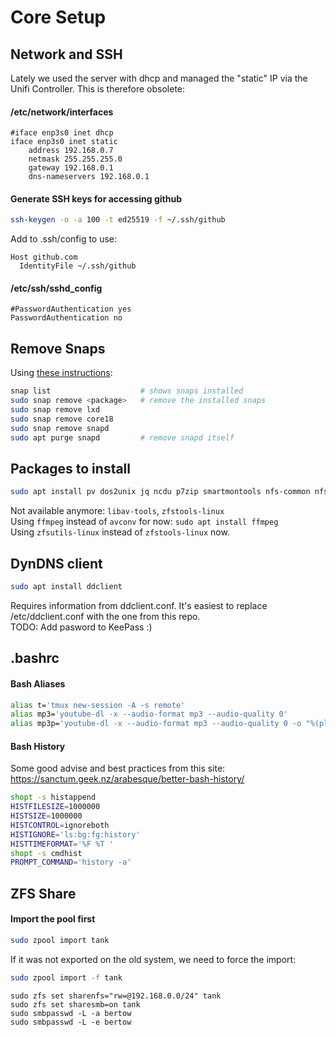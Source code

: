 # Core Setup

## Network and SSH

Lately we used the server with dhcp and managed the "static" IP via the Unifi Controller. This is therefore obsolete:

#### /etc/network/interfaces
```
#iface enp3s0 inet dhcp
iface enp3s0 inet static
    address 192.168.0.7
    netmask 255.255.255.0
    gateway 192.168.0.1
    dns-nameservers 192.168.0.1
```

#### Generate SSH keys for accessing github

```bash
ssh-keygen -o -a 100 -t ed25519 -f ~/.ssh/github
```

Add to .ssh/config to use:

```
Host github.com
  IdentityFile ~/.ssh/github
```

#### /etc/ssh/sshd_config

```
#PasswordAuthentication yes
PasswordAuthentication no
```

## Remove Snaps

Using [these instructions](https://www.kevin-custer.com/blog/disabling-snaps-in-ubuntu-20-04/):

```bash
snap list                    # shows snaps installed
sudo snap remove <package>   # remove the installed snaps
sudo snap remove lxd
sudo snap remove core18
sudo snap remove snapd
sudo apt purge snapd         # remove snapd itself
```

## Packages to install

```bash
sudo apt install pv dos2unix jq ncdu p7zip smartmontools nfs-common nfs-kernel-server pdftk ffmpeg zfsutils-linux samba-common-bin
```

Not available anymore: `libav-tools`, `zfstools-linux`\
Using `ffmpeg` instead of `avconv` for now: `sudo apt install ffmpeg`\
Using `zfsutils-linux` instead of `zfstools-linux` now.

## DynDNS client

```bash
sudo apt install ddclient
```

Requires information from ddclient.conf. It's easiest to replace /etc/ddclient.conf with the one from this repo.\
TODO: Add pasword to KeePass :)

## .bashrc

#### Bash Aliases

```bash
alias t='tmux new-session -A -s remote'
alias mp3='youtube-dl -x --audio-format mp3 --audio-quality 0'
alias mp3p='youtube-dl -x --audio-format mp3 --audio-quality 0 -o "%(playlist_index)s-%(title)s.%(ext)s" --yes-playlist'
```

#### Bash History

Some good advise and best practices from this site: https://sanctum.geek.nz/arabesque/better-bash-history/

```bash
shopt -s histappend
HISTFILESIZE=1000000
HISTSIZE=1000000
HISTCONTROL=ignoreboth
HISTIGNORE='ls:bg:fg:history'
HISTTIMEFORMAT='%F %T '
shopt -s cmdhist
PROMPT_COMMAND='history -a'
```

## ZFS Share

#### Import the pool first
```bash
sudo zpool import tank
```

If it was not exported on the old system, we need to force the import:
```bash
sudo zpool import -f tank
```

```
sudo zfs set sharenfs="rw=@192.168.0.0/24" tank
sudo zfs set sharesmb=on tank
sudo smbpasswd -L -a bertow
sudo smbpasswd -L -e bertow
```
